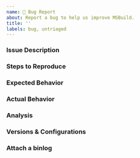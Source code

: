 ```yaml
---
name: 🐞 Bug Report
about: Report a bug to help us improve MSBuild.
title: ''
labels: bug, untriaged
---
```


<!-- This is a template that helps us provide quicker feedback. Please use any relevant sections and delete anything you don't need. -->

### Issue Description
<!--
* Please include a clear and concise description of the problem.
-->

### Steps to Reproduce
<!--
* Include as much of the following as possible:

* A minimal sample project that reproduces the issue.
* Your zipped project.
* IDE / CLI steps to create the project and reproduce the behaviour.
* Your command line invocation
-->

### Expected Behavior
<!--
* The expected output or behavior.
-->

### Actual Behavior
<!--
* The actual output or behavior.
-->

### Analysis
<!--
* If you have an idea where the problem might lie, let us know that here.
* Please include any pointers to code, relevant changes, or related issues you know of.
-->

### Versions & Configurations
<!--
* In a Visual Studio developer command prompt, run `msbuild -version` and paste the output here.
* If applicable, include the version of the tool that invokes MSBuild (Visual Studio, dotnet CLI, etc):

* Post any other relevant configuration settings here.
*   OS, architecture, etc.
-->

### Attach a binlog
<!--
* If providing us a project that reproduces the issue proves difficult, consider including a binlog.
* Click [here](https://aka.ms/msbuild/binlog) for details on sharing binary logs.
* Click [here](https://github.com/microsoft/msbuild/blob/master/documentation/wiki/Binary-Log.md) for more information on binary logs.
    NOTE: Binlogs can contain sensitive information. Don't attach anything you don't want to be public.

*   To view the contents of the binlogs yourself, you may wish to use a tool like https://msbuildlog.com/.
-->